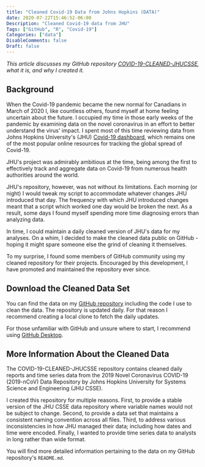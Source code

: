 ```yaml
---
title: "Cleaned Covid-19 Data from Johns Hopkins (DATA)"
date: 2020-07-22T15:46:52-06:00
Description: "Cleaned Covid-19 data from JHU"
Tags: ["GitHub", "R", "Covid-19"]
Categories: ["data"]
DisableComments: false
Draft: false
---
```


*This article discusses my GitHub repository [COVID-19-CLEANED-JHUCSSE](https://github.com/Lucas-Czarnecki/COVID-19-CLEANED-JHUCSSE), what it is, and why I created it.*

## Background

When the Covid-19 pandemic became the new normal for Canadians in March of 2020 I, like countless others, found myself at home feeling uncertain about the future. I occupied my time in those early weeks of the pandemic by examining data on the novel coronavirus in an effort to better understand the virus' impact. I spent most of this time reviewing data from Johns Hopkins University's (JHU) [Covid-19 dashboard](https://www.arcgis.com/apps/opsdashboard/index.html#/bda7594740fd40299423467b48e9ecf6), which remains one of the most popular online resources for tracking the global spread of Covid-19.

JHU's project was admirably ambitious at the time, being among the first to effectively track and aggregate data on Covid-19 from numerous health authorities around the world. 

JHU's repository, however, was not without its limitations. Each morning (or night) I would tweak my script to accommodate whatever changes JHU introduced that day. The frequency with which JHU introduced changes meant that a script which worked one day would be broken the next. As a result, some days I found myself spending more time diagnosing errors than analyzing data. 

In time, I could maintain a daily cleaned version of JHU's data for my analyses. On a whim, I decided to make the cleaned data public on GitHub - hoping it might spare someone else the grind of cleaning it themselves. 

To my surprise, I found some members of GitHub community using my cleaned repository for their projects. Encouraged by this development, I have promoted and maintained the repository ever since. 


## Download the Cleaned Data Set

You can find the data on my [GitHub repository](https://github.com/Lucas-Czarnecki/COVID-19-CLEANED-JHUCSSE) including the code I use to clean the data. The repository is updated daily. For that reason I recommend creating a local clone to fetch the daily updates. 

For those unfamiliar with GitHub and unsure where to start, I recommend using [GitHub Desktop](https://desktop.github.com). 

## More Information About the Cleaned Data

The COVID-19-CLEANED-JHUCSSE repository contains cleaned daily reports and time series data from the 2019 Novel Coronavirus COVID-19 (2019-nCoV) Data Repository by Johns Hopkins University for Systems Science and Engineering (JHU CSSE). 

I created this repository for multiple reasons. First, to provide a stable version of the JHU CSSE data repository where variable names would not be subject to change. Second, to provide a data set that maintains a consistent naming convention across all files. Third, to address various inconsistencies in how JHU managed their data; including how dates and time were encoded. Finally, I wanted to provide time series data to analysts in long rather than wide format. 

You will find more detailed information pertaining to the data on my GitHub repository's `README.md`.